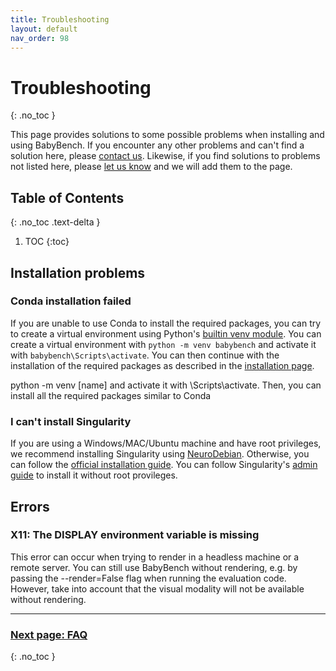 ```yaml
---
title: Troubleshooting
layout: default
nav_order: 98
---
```


# Troubleshooting
{: .no_toc }

This page provides solutions to some possible problems when installing and using BabyBench. If you encounter any other problems and can't find a solution here, please [contact us](mailto:fcomlop@gmail.com). Likewise, if you find solutions to problems not listed here, please [let us know](mailto:fcomlop@gmail.com) and we will add them to the page.

## Table of Contents
{: .no_toc .text-delta }

1. TOC
{:toc}


## Installation problems

### Conda installation failed

If you are unable to use Conda to install the required packages, you can try to create a virtual environment using Python's [builtin venv module](https://docs.python.org/3/library/venv.html). You can create a virtual environment with `python -m venv babybench` and activate it with `babybench\Scripts\activate`. You can then continue with the installation of the required packages as described in the [installation page](../installation).

python -m venv [name] and activate it with <venv-name>\Scripts\activate. Then, you can install all the required packages similar to Conda

### I can't install Singularity

If you are using a Windows/MAC/Ubuntu machine and have root privileges, we recommend installing Singularity using [NeuroDebian](https://neuro.debian.net/install_pkg.html?p=singularity-container). Otherwise, you can follow the [official installation guide](https://sylabs.io/guides/3.0/user-guide/installation.html). You can follow Singularity's [admin guide](https://docs.sylabs.io/guides/latest/admin-guide/installation.html) to install it without root provileges. 

## Errors

### X11: The DISPLAY environment variable is missing

This error can occur when trying to render in a headless machine or a remote server. You can still use BabyBench without rendering, e.g. by passing the --render=False flag when running the evaluation code. However, take into account that the visual modality will not be available without rendering.

---

### [Next page: FAQ](../faq)
{: .no_toc }